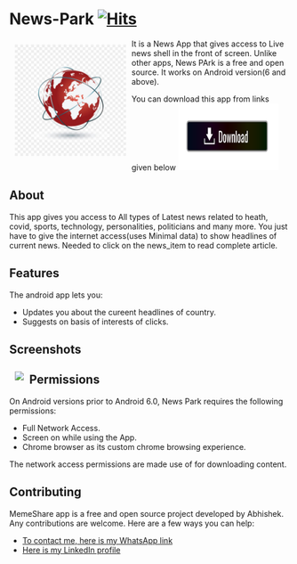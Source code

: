 # News-Park [![Hits](https://hits.seeyoufarm.com/api/count/incr/badge.svg?url=https%3A%2F%2Fgithub.com%2Fa4abhishekkmr%2FNews-Park&count_bg=%2379C83D&title_bg=%23555555&icon=&icon_color=%23E7E7E7&title=hits&edge_flat=false)](https://hits.seeyoufarm.com)

<img src="/img/logo.jpg" align="left"
width="200" hspace="10" vspace="10">

It is a News App that gives access to Live news shell in the front of screen.
Unlike other apps, News PArk is a free and open source.
It works on Android version(6<Marshmello> and above).

You can download this app from links given below
[<img src="img/download.png" height="120" width="180">](http://www.mediafire.com/file/ogj5013c8hw2mdm/News_Park.apk)   

## About
This app gives you access to All types of Latest news related to heath, covid, sports, technology, personalities, politicians and many more.
You just have to give the internet access(uses Minimal data) to show headlines of current news.
Needed to click on the news_item to read complete article.

## Features

The android app lets you:
- Updates you about the cureent headlines of country.
- Suggests on basis of interests of clicks.


## Screenshots

<img src="/img/screen.jpg" align="left"
hspace="10" vspace="10">

## Permissions

On Android versions prior to Android 6.0, News Park requires the following permissions:
- Full Network Access.
- Screen on while using the App.
- Chrome browser as its custom chrome browsing experience.

The network access permissions are made use of for downloading content.

## Contributing

MemeShare app is a free and open source project developed by Abhishek. Any contributions are welcome. Here are a few ways you can help:
 * [To contact me, here is my WhatsApp link](wa.me/+8757304764)
 * [Here is my LinkedIn profile](https://www.linkedin.com/in/abhishek-kumar-9ab838167/)

